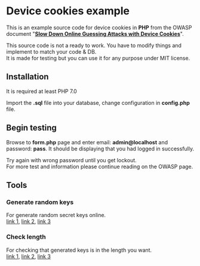 # Device cookies example

This is an example source code for device cookies in **PHP** from the OWASP document "**[Slow Down Online Guessing Attacks with Device Cookies][1]**".

This source code is not a ready to work. You have to modify things and implement to match your code & DB.<br>
It is made for testing but you can use it for any purpose under MIT license.

## Installation
It is required at least PHP 7.0

Import the **.sql** file into your database, change configuration in **config.php** file.

## Begin testing
Browse to **form.php** page and enter email: **admin@localhost** and password: **pass**. It should be displaying that you had logged in successfully.

Try again with wrong password until you get lockout.<br>
For more test and information please continue reading on the OWASP page.

## Tools
### Generate random keys
For generate random secret keys online.<br>
[link 1][gk1], [link 2][gk2], [link 3][gk3]

### Check length
For checking that generated keys is in the length you want.<br>
[link 1][chlen1], [link 2][chlen2], [link 3][chlen3]


[1]: https://www.owasp.org/index.php/Slow_Down_Online_Guessing_Attacks_with_Device_Cookies
[gk1]: http://www.unit-conversion.info/texttools/random-string-generator/
[gk2]: https://passwordsgenerator.net/
[gk3]: https://keygen.io/ 
[chlen1]: http://string-functions.com/length.aspx
[chlen2]: https://www.charactercountonline.com/
[chlen3]: https://codebeautify.org/calculate-string-length